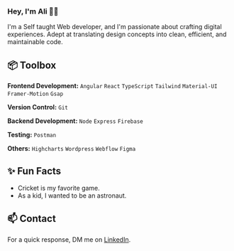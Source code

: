 ### Hey, I'm Ali 👋🏽  

I'm a Self taught Web developer, and I'm passionate about crafting digital experiences. Adept at translating design concepts into clean, efficient, and maintainable code.

 
## 📦 Toolbox

**Frontend Development:** `Angular` `React` `TypeScript` `Tailwind` `Material-UI` `Framer-Motion` `Gsap`
 
**Version Control:** `Git` 

**Backend Development:** `Node` `Express` `Firebase` 

**Testing:**  `Postman` 

**Others:** `Highcharts` `Wordpress` `Webflow` `Figma`
 
## ✨ Fun Facts 

- Cricket is my favorite game.
- As a kid, I wanted to be an astronaut.

## 📫 Contact

 For a quick response, DM me on [LinkedIn](https://www.linkedin.com/in/alijavedofficial/). 
